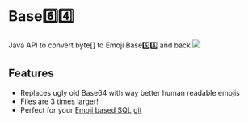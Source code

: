 # Base6️⃣4️⃣
Java API to convert byte[] to Emoji Base6️⃣4️⃣ and back
![](https://tr7zw.de/gw2races/emoji.png)  

## Features
- Replaces ugly old Base64 with way better human readable emojis
- Files are 3 times larger!
- Perfect for your [Emoji based SQL](http://baldi.me/blog/emoji-in-sql) [git](https://gist.github.com/crisbal/f072ecb8d43a8ecc58dda968e88417bb)